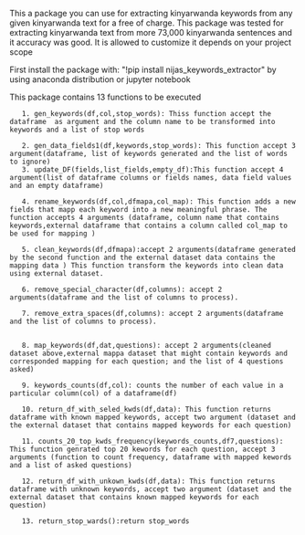 This a package you can use for extracting kinyarwanda keywords from any given kinyarwanda text for a free of charge.
This package was tested for extracting kinyarwanda text from more 73,000 kinyarwanda sentences and it accuracy was good.
It is allowed to customize it depends on your project scope 

First install the package with: "!pip install nijas_keywords_extractor" by using anaconda distribution or jupyter notebook

This package contains 13 functions to be executed 

       1. gen_keywords(df,col,stop_words): Thiss function accept the dataframe  as argument and the column name to be transformed into keywords and a list of stop words

       2. gen_data_fields1(df,keywords,stop_words): This function accept 3 argument(dataframe, list of keywords generated and the list of words to ignore)
       3. update_DF(fields,list_fields,empty_df):This function accept 4 argument(list of dataframe columns or fields names, data field values and an empty dataframe)

       4. rename_keywords(df,col,dfmapa,col_map): This function adds a new fields that mapp each keyword into a new meaningful phrase. The function accepts 4 arguments (dataframe, column name that contains keywords,external dataframe that contains a column called col_map to be used for mapping )

       5. clean_keywords(df,dfmapa):accept 2 arguments(dataframe generated by the second function and the external dataset data contains the mapping data ) This function transform the keywords into clean data using external dataset. 
       
       6. remove_special_character(df,columns): accept 2 arguments(dataframe and the list of columns to process). 

       7. remove_extra_spaces(df,columns): accept 2 arguments(dataframe and the list of columns to process).


       8. map_keywords(df,dat,questions): accept 2 arguments(cleaned dataset above,external mappa dataset that might contain keywords and corresponded mapping for each question; and the list of 4 questions asked)

       9. keywords_counts(df,col): counts the number of each value in a particular column(col) of a dataframe(df)

       10. return_df_with_seled_kwds(df,data): This function returns dataframe with known mapped keywords, accept two argument (dataset and the external dataset that contains mapped keywords for each question)

       11. counts_20_top_kwds_frequency(keywords_counts,df7,questions): This function genrated top 20 kewords for each question, accept 3 arguments (function to count frequency, dataframe with mapped kewords and a list of asked questions)

       12. return_df_with_unkown_kwds(df,data): This function returns dataframe with unknown keywords, accept two argument (dataset and the external dataset that contains known mapped keywords for each question)

       13. return_stop_wards():return stop_words
